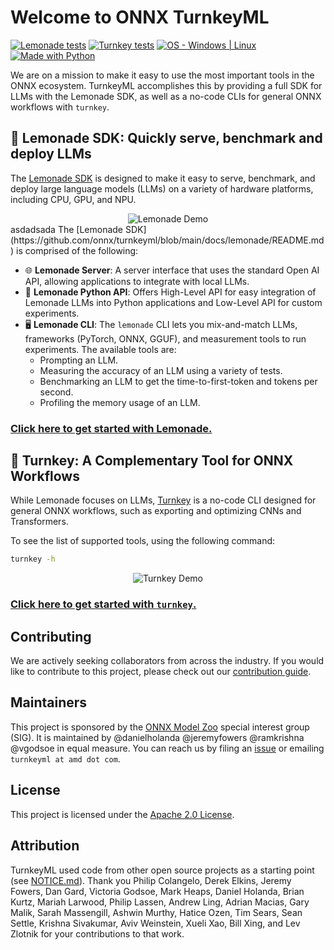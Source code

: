 # Welcome to ONNX TurnkeyML

[![Lemonade tests](https://github.com/onnx/turnkeyml/actions/workflows/test_lemonade.yml/badge.svg)](https://github.com/onnx/turnkeyml/tree/main/test "Check out our tests")
[![Turnkey tests](https://github.com/onnx/turnkeyml/actions/workflows/test_turnkey.yml/badge.svg)](https://github.com/onnx/turnkeyml/tree/main/test "Check out our tests")
[![OS - Windows | Linux](https://img.shields.io/badge/OS-windows%20%7C%20linux-blue)](https://github.com/onnx/turnkeyml/blob/main/docs/install.md "Check out our instructions")
[![Made with Python](https://img.shields.io/badge/Python-3.8,3.10-blue?logo=python&logoColor=white)](https://github.com/onnx/turnkeyml/blob/main/docs/install.md "Check out our instructions")

We are on a mission to make it easy to use the most important tools in the ONNX ecosystem. TurnkeyML accomplishes this by providing a full SDK for LLMs with the Lemonade SDK, as well as a no-code CLIs for general ONNX workflows with `turnkey`.

## 🍋 Lemonade SDK: Quickly serve, benchmark and deploy LLMs

The [Lemonade SDK](https://github.com/onnx/turnkeyml/blob/main/docs/lemonade/README.md) is designed to make it easy to serve, benchmark, and deploy large language models (LLMs) on a variety of hardware platforms, including CPU, GPU, and NPU. 

<div align="center">
  <img src="https://github.com/user-attachments/assets/83dd6563-f970-414c-bb8c-4f08a0bc4bfa" alt="Lemonade Demo" title="Lemonade in Action">
</div>
asdadsada
The [Lemonade SDK](https://github.com/onnx/turnkeyml/blob/main/docs/lemonade/README.md) is comprised of the following:

- 🌐 **Lemonade Server**: A server interface that uses the standard Open AI API, allowing applications to integrate with local LLMs.
- 🐍 **Lemonade Python API**: Offers High-Level API for easy integration of Lemonade LLMs into Python applications and Low-Level API for custom experiments.
- 🖥️ **Lemonade CLI**: The `lemonade` CLI lets you mix-and-match LLMs, frameworks (PyTorch, ONNX, GGUF), and measurement tools to run experiments. The available tools are:
  - Prompting an LLM.
  - Measuring the accuracy of an LLM using a variety of tests.
  - Benchmarking an LLM to get the time-to-first-token and tokens per second.
  - Profiling the memory usage of an LLM.

### [Click here to get started with Lemonade.](https://github.com/onnx/turnkeyml/blob/main/docs/lemonade/README.md)

## 🔑 Turnkey: A Complementary Tool for ONNX Workflows

While Lemonade focuses on LLMs, [Turnkey](https://github.com/onnx/turnkeyml/blob/main/docs/turnkey/README.md) is a no-code CLI designed for general ONNX workflows, such as exporting and optimizing CNNs and Transformers.

To see the list of supported tools, using the following command:

```bash
turnkey -h
```

<div align="center">
  <img src="https://github.com/user-attachments/assets/a1461dc4-4dac-40ca-95da-9c62e47cec24" alt="Turnkey Demo" title="Turnkey CLI">
</div>

### [Click here to get started with `turnkey`.](https://github.com/onnx/turnkeyml/blob/main/docs/turnkey/README.md)

## Contributing

We are actively seeking collaborators from across the industry. If you would like to contribute to this project, please check out our [contribution guide](https://github.com/onnx/turnkeyml/blob/main/docs/contribute.md).

## Maintainers

This project is sponsored by the [ONNX Model Zoo](https://github.com/onnx/models) special interest group (SIG). It is maintained by @danielholanda @jeremyfowers @ramkrishna @vgodsoe in equal measure. You can reach us by filing an [issue](https://github.com/onnx/turnkeyml/issues) or emailing `turnkeyml at amd dot com`.

## License

This project is licensed under the [Apache 2.0 License](https://github.com/onnx/turnkeyml/blob/main/LICENSE).

## Attribution

TurnkeyML used code from other open source projects as a starting point (see [NOTICE.md](NOTICE.md)). Thank you Philip Colangelo, Derek Elkins, Jeremy Fowers, Dan Gard, Victoria Godsoe, Mark Heaps, Daniel Holanda, Brian Kurtz, Mariah Larwood, Philip Lassen, Andrew Ling, Adrian Macias, Gary Malik, Sarah Massengill, Ashwin Murthy, Hatice Ozen, Tim Sears, Sean Settle, Krishna Sivakumar, Aviv Weinstein, Xueli Xao, Bill Xing, and Lev Zlotnik for your contributions to that work.


